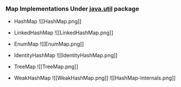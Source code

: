 
### Map Implementations Under [java.util](https://docs.oracle.com/en/java/javase/17/docs/api/java.base/java/util/package-tree.html)  package

* HashMap ![[HashMap.png]]

* LinkedHashMap ![[LinkedHashMap.png]]
* EnumMap ![[EnumMap.png]]
* IdentityHashMap ![[IdentityHashMap.png]]
* TreeMap ![[TreeMap.png]]
* WeakHashMap ![[WeakHashMap.png]]
![[HashMap-Internals.png]]